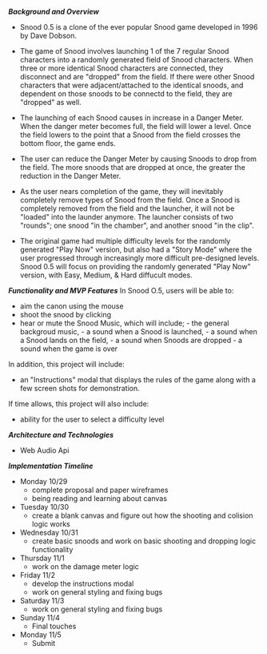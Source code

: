 
***Background and Overview***
- Snood 0.5 is a clone of the ever popular Snood game developed in 1996 by Dave Dobson. 

- The game of Snood involves launching 1 of the 7 regular Snood characters into a randomly generated field of Snood characters. When three or more identical Snood characters are connected, they disconnect and are "dropped" from the field. If there were other Snood characters that were adjacent/attached to the identical snoods, and dependent on those snoods to be connectd to the field, they are "dropped" as well.

- The launching of each Snood causes in increase in a Danger Meter. When the danger meter becomes full, the field will lower a level. Once the field lowers to the point that a Snood from the field crosses the bottom floor, the game ends.

- The user can reduce the Danger Meter by causing Snoods to drop from the field. The more snoods that are dropped at once, the greater the reduction in the Danger Meter.

- As the user nears completion of the game, they will inevitably completely remove types of Snood from the field. Once a Snood is completely removed from the field and the launcher, it will not be "loaded" into the launder anymore. The launcher consists of two "rounds"; one snood "in the chamber", and another snood "in the clip".

- The original game had multiple difficulty levels for the randomly generated "Play Now" version, but also had a "Story Mode" where the user progressed through increasingly more difficult pre-designed levels. Snood 0.5 will focus on providing the randomly generated "Play Now" version, with Easy, Medium, & Hard diffucult modes.


***Functionality and MVP Features***
In Snood O.5, users will be able to:

  -  aim the canon using the mouse
  -  shoot the snood by clicking
  -  hear or mute the Snood Music, which will include;
    - the general backgroud music,
    - a sound when a Snood is launched,
    - a sound when a Snood lands on the field,
    - a sound when Snoods are dropped
    - a sound when the game is over

In addition, this project will include:
  - an "Instructions" modal that displays the rules of the game along with a few screen shots for demonstration.

If time allows, this project will also include:
  - ability for the user to select a difficulty level

***Architecture and Technologies***
  - Web Audio Api

***Implementation Timeline***

  - Monday 10/29
    - complete proposal and paper wireframes
    - being reading and learning about canvas
  - Tuesday 10/30
    -  create a blank canvas and figure out how the shooting and colision logic works
  - Wednesday 10/31 
    - create basic snoods and work on basic shooting and dropping logic functionality
  - Thursday 11/1
    - work on the damage meter logic
  - Friday 11/2
    - develop the instructions modal
    - work on general styling and fixing bugs
  - Saturday 11/3
    - work on general styling and fixing bugs
  - Sunday 11/4
    - Final touches
  - Monday 11/5 
    - Submit